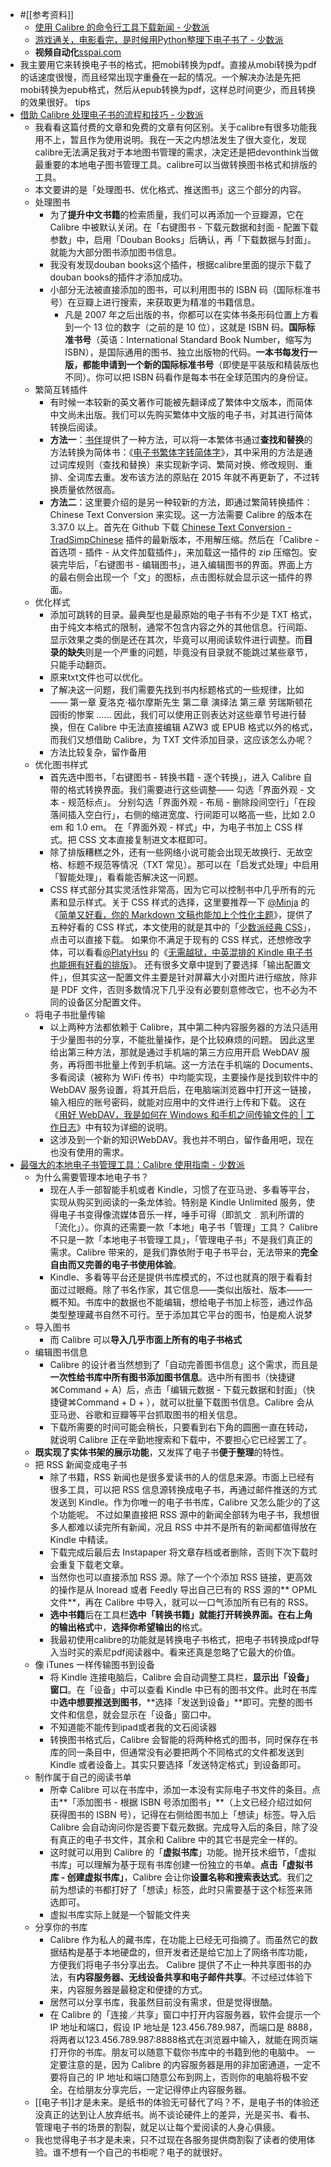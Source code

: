 - #[[参考资料]]
    - [使用 Calibre 的命令行工具下载新闻 - 少数派](https://sspai.com/post/56249)
    - [游戏通关，电影看完，是时候用Python整理下电子书了 - 少数派](https://sspai.com/post/58740)
    - **视频自动化**[sspai.com](https://sspai.com/post/42784)
- 我主要用它来转换电子书的格式，把mobi转换为pdf。直接从mobi转换为pdf的话速度很慢，而且经常出现字重叠在一起的情况。一个解决办法是先把mobi转换为epub格式，然后从epub转换为pdf，这样总时间更少，而且转换的效果很好。 tips
- [借助 Calibre 处理电子书的流程和技巧 - 少数派](https://sspai.com/post/57005)
    - 我看看这篇付费的文章和免费的文章有何区别。关于calibre有很多功能我用不上，暂且作为使用说明。我在一天之内想法发生了很大变化，发现calibre无法满足我对于本地图书管理的需求，决定还是把devonthink当做最重要的本地电子图书管理工具。calibre可以当做转换图书格式和排版的工具。
    - 本文要讲的是「处理图书、优化格式、推送图书」这三个部分的内容。
    - 处理图书
        - 为了**提升中文书籍**的检索质量，我们可以再添加一个豆瓣源，它在 Calibre 中被默认关闭。在「右键图书 - 下载元数据和封面 - 配置下载参数」中，启用「Douban Books」后确认，再「下载数据与封面」。就能为大部分图书添加图书信息。
        - 我没有发现douban books这个插件，根据calibre里面的提示下载了douban books的插件才添加成功。
        - 小部分无法被直接添加的图书，可以利用图书的 ISBN 码（国际标准书号）在豆瓣上进行搜索，来获取更为精准的书籍信息。
            - 凡是 2007 年之后出版的书，你都可以在实体书条形码位置上方看到一个 13 位的数字（之前的是 10 位），这就是 ISBN 码。**国际标准书号**（英语：International Standard Book Number，缩写为 ISBN），是国际通用的图书、独立出版物的代码。**一本书每发行一版，都能申请到一个新的国际标准书号**（即使是平装版和精装版也不同）。你可以把 ISBN 码看作是每本书在全球范围内的身份证。
    - 繁简互转插件
        - 有时候一本较新的英文著作可能被先翻译成了繁体中文版本，而简体中文尚未出版。我们可以先购买繁体中文版的电子书，对其进行简体转换后阅读。
        - **方法一**：[书伴](https://bookfere.com/)提供了一种方法，可以将一本繁体书通过**查找和替换**的方法转换为简体书：《[电子书繁体字转简体字](https://bookfere.com/post/162.html)》，其中采用的方法是通过词库规则（查找和替换）来实现新字词、繁简对换、修改规则、重排、全词库去重。发布该方法的原贴在 2015 年就不再更新了，不过转换质量依然很高。
        - **方法二**：这里要介绍的是另一种较新的方法，即通过繁简转换插件：Chinese Text Conversion 来实现。这一方法需要 Calibre 的版本在 3.37.0 以上。首先在 Github 下载 [Chinese Text Conversion - TradSimpChinese](https://github.com/Hopkins1/TradSimpChinese/releases) 插件的最新版本，不用解压缩。然后在「Calibre - 首选项 - 插件 - 从文件加载插件」，来加载这一插件的 zip 压缩包。安装完毕后，「右键图书 - 编辑图书」，进入编辑图书的界面。界面上方的最右侧会出现一个「文」的图标，点击图标就会显示这一插件的界面。
    - 优化样式
        - 添加可跳转的目录。最典型也是最原始的电子书有不少是 TXT 格式，由于纯文本格式的限制，通常不包含内容之外的其他信息。行间距、显示效果之类的倒是还在其次，毕竟可以用阅读软件进行调整。而**目录的缺失**则是一个严重的问题，毕竟没有目录就不能跳过某些章节，只能手动翻页。
        - 原来txt文件也可以优化。
        - 了解决这一问题，我们需要先找到书内标题格式的一些规律，比如—— 第一章 夏洛克·福尔摩斯先生 第二章 演绎法 第三章 劳瑞斯顿花园街的惨案 …… 因此，我们可以使用正则表达对这些章节号进行替换，但在 Calibre 中无法直接编辑 AZW3 或 EPUB 格式以外的格式，而我们又想借助 Calibre，为 TXT 文件添加目录，这应该怎么办呢？
        - 方法比较复杂，留作备用
    - 优化图书样式
        - 首先选中图书，「右键图书 - 转换书籍 - 逐个转换」，进入 Calibre 自带的格式转换界面。我们需要进行这些调整—— 勾选「界面外观 - 文本 - 规范标点」。 分别勾选「界面外观 - 布局 - 删除段间空行」「在段落间插入空白行」，右侧的缩进宽度、行间距可以略高一些，比如 2.0 em 和 1.0 em。 在「界面外观 - 样式」中，为电子书加上 CSS 样式。把 CSS 文本直接复制进文本框即可。
        - 除了排版糟糕之外，还有一些网络小说可能会出现无故换行、无故空格、标题不规范等情况（TXT 常见）。那可以在「启发式处理」中启用「智能处理」，看看能否解决这一问题。
        - CSS 样式部分其实灵活性非常高，因为它可以控制书中几乎所有的元素和显示样式。关于 CSS 样式的选择，这里要推荐一下 [@Minja](https://sspai.com/u/3pa8hgwv/posts) 的 《[简单又好看，你的 Markdown 文稿也能加上个性化主题](https://sspai.com/post/43873)》，提供了五种好看的 CSS 样式，本文使用的就是其中的「[少数派经典 CSS](https://cdn.sspai.com/minja/sspai.css.zip)」，点击可以直接下载。 如果你不满足于现有的 CSS 样式，还想修改字体，可以看看[@PlatyHsu](https://sspai.com/u/d2naxtcd/posts) 的《[无需越狱，中英混排的 Kindle 电子书也能拥有好看的排版](https://sspai.com/post/43931)》。 还有很多文章中提到了要选择「输出配置文件」，但其实这一配置文件主要是针对屏幕大小对图片进行缩放，除非是 PDF 文件，否则多数情况下几乎没有必要刻意修改它，也不必为不同的设备区分配置文件。
    - 将电子书批量传输
        - 以上两种方法都依赖于 Calibre，其中第二种内容服务器的方法只适用于少量图书的分享，不能批量操作，是个比较麻烦的问题。 因此这里给出第三种方法，那就是通过手机端的第三方应用开启 WebDAV 服务，再将图书批量上传到手机端。这一方法在手机端的 Documents、多看阅读（被称为 WiFi 传书）中均能实现，主要操作是找到软件中的 WebDAV 服务设置，将其开启后，在电脑端浏览器中打开这一链接，输入相应的账号密码，就能对应用中的文件进行上传和下载。 这在《[用好 WebDAV，我是如何在 Windows 和手机之间传输文件的 | 工作日志](https://sspai.com/post/53942)》中有较为详细的说明。
        - 这涉及到一个新的知识WebDAV。我也并不明白，留作备用吧，现在也没有使用的需求。
- [最强大的本地电子书管理工具：Calibre 使用指南 - 少数派](https://sspai.com/post/43843)
    - 为什么需要管理本地电子书？
        - 现在人手一部智能手机或者 Kindle，习惯了在亚马逊、多看等平台，实现从购买到阅读的一条龙体验。特别是 Kindle Unlimited 服务，使得电子书变得像流媒体音乐一样，唾手可得（即凯文﹒凯利所谓的「流化」）。你真的还需要一款「本地」电子书「管理」工具？ Calibre 不只是一款「本地电子书管理工具」，「管理电子书」不是我们真正的需求。Calibre 带来的，是我们靠依附于电子书平台，无法带来的**完全自由而又完善的电子书使用体验**。
        - Kindle、多看等平台还是提供书库模式的，不过也就真的限于看看封面过过眼瘾。除了书名作家，其它信息——类似出版社、版本——一概不知。书库中的数据也不能编辑，想给电子书加上标签，通过作品类型整理藏书自然不可行。至于添加其它平台的图书，怕是痴人说梦
    - 导入图书
        - 而 Calibre 可以**导入几乎市面上所有的电子书格式**
    - 编辑图书信息
        - Calibre 的设计者当然想到了「自动完善图书信息」这个需求，而且是**一次性给书库中所有图书添加图书信息**。选中所有图书（快捷键⌘Command + A）后，点击「编辑元数据 - 下载元数据和封面」（快捷键⌘Command + D + ），就可以批量下载图书信息。Calibre 会从亚马逊、谷歌和豆瓣等平台抓取图书的相关信息。
        - 下载所需要的时间可能会稍长，只要看到右下角的圆圈一直在转动，就说明 Calibre 正在辛勤地搜索和下载中，不要担心它已经罢工了。
    - **既实现了实体书架的展示功能**，又发挥了电子书**便于整理**的特性。
    - 把 RSS 新闻变成电子书
        - 除了书籍，RSS 新闻也是很多爱读书的人的信息来源。市面上已经有很多工具，可以把 RSS 信息源转换成电子书，再通过邮件推送的方式发送到 Kindle。作为你唯一的电子书书库，Calibre 又怎么能少的了这个功能呢。 不过如果直接把 RSS 源中的新闻全部转为电子书，我想很多人都难以读完所有新闻，况且 RSS 中并不是所有的新闻都值得放在 Kindle 中精读。
        - 下载完成后最后去 Instapaper 将文章存档或者删除，否则下次下载时会重复下载老文章。
        - 当然你也可以直接添加 RSS 源。除了一个个添加 RSS 链接，更高效的操作是从 Inoread 或者 Feedly 导出自己已有的 RSS 源的** OPML 文件**，再在 Calibre 中导入，就可以一口气添加所有已有的 RSS。
        - **选中书籍**后在工具栏**选中「转换书籍」**就能打开转换界面。在右上角的**输出格式**中，**选择你希望输出的**格式。
        - 我最初使用calibre的功能就是转换电子书格式，把电子书转换成pdf导入当时买的索尼pdf阅读器中。看来还真是忽略了它最大的价值。
    - 像 iTunes 一样传输图书到设备
        - 将 Kindle 连接电脑后，Calibre 会自动调整工具栏，**显示出「设备」窗口**。在「设备」中可以查看 Kindle 中已有的图书文件。此时在书库中**选中想要推送到图书**，**选择「发送到设备」**即可。完整的图书文件和信息，就会显示在「设备」窗口中。
        - 不知道能不能传到ipad或者我的文石阅读器
        - 转换图书格式后，Calibre 会智能的将两种格式的图书，同时保存在书库的同一条目中，但通常没有必要把两个不同格式的文件都发送到 Kindle 或者设备上。其实只要选择「发送特定格式」到设备即可。
    - 制作属于自己的阅读书单
        - 所幸 Calibre 可以在书库中，添加一本没有实际电子书文件的条目。点击**「添加图书 - 根据 ISBN 号添加图书」**（上文已经介绍过如何获得图书的 ISBN 号），记得在右侧给图书加上「想读」标签。导入后 Calibre 会自动询问你是否要下载元数据。完成导入后的条目，除了没有真正的电子书文件，其余和 Calibre 中的其它书是完全一样的。
        - 这时就可以用到 Calibre 的「**虚拟书库**」功能。抛开技术细节，「虚拟书库」可以理解为基于现有书库创建一份独立的书单。**点击「虚拟书库 - 创建虚拟书库」**，Calibre 会让你**设置名称和搜索表达式**。我们之前为想读的书都打好了「想读」标签，此时只需要基于这个标签来筛选即可。
        - 虚拟书库实际上就是一个智能文件夹
    - 分享你的书库
        - Calibre 作为私人的藏书库，在功能上已经无可指摘了。而虽然它的数据结构是基于本地硬盘的，但开发者还是给它加上了网络书库功能，方便我们将电子书分享出去。 Calibre 提供了不止一种共享图书的办法，有**内容服务器、无线设备共享和电子邮件共享**。不过经过体验下来，内容服务器是最稳定和便捷的方式。
        - 居然可以分享书库，我虽然目前没有需求，但是觉得很酷。
        - 在 Calibre 的「连接／共享」窗口中打开内容服务器，软件会提示一个 IP 地址和端口，假设 IP 地址是 123.456.789.987，而端口是 8888，将两者以123.456.789.987:8888格式在浏览器中输入，就能在网页端打开你的书库。朋友可以随意下载你书库中的书籍到他的电脑中。 一定要注意的是，因为 Calibre 的内容服务器是用的非加密通道，一定不要将自己的 IP 地址和端口随意公布到网上，否则你的电脑将极不安全。在给朋友分享完后，一定记得停止内容服务器。
    - [[电子书]]才是未来。是纸书的体验无可替代了吗？不，是电子书的体验还没真正的达到让人放弃纸书。尚不谈论硬件上的差异，光是买书、看书、管理电子书的场景的割裂，就足以让每个爱阅读的人身心俱疲。
    - 我也觉得电子书才是未来，只不过现在各服务提供商割裂了读者的使用体验。谁不想有一个自己的书柜呢？电子的就很好。
